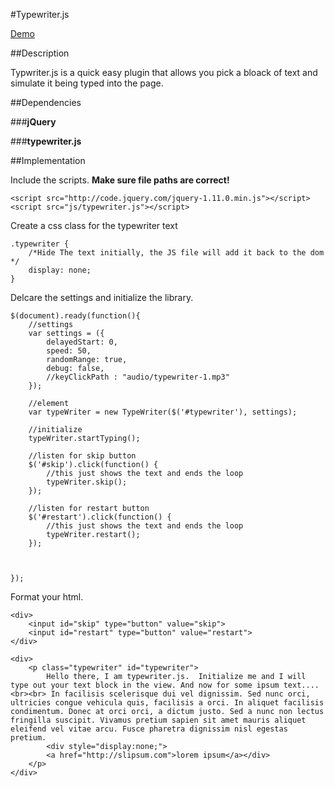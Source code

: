 #Typewriter.js

[Demo](http://yourshoesuntied.com/typewriter-js-demo/)

##Description

Typwriter.js is a quick easy plugin that allows you pick a bloack of text and simulate it being typed into the page.



##Dependencies

###**jQuery**

###**typewriter.js**


##Implementation

Include the scripts.  **Make sure file paths are correct!**

    <script src="http://code.jquery.com/jquery-1.11.0.min.js"></script>
    <script src="js/typewriter.js"></script>

Create a css class for the typewriter text  

    .typewriter {
        /*Hide The text initially, the JS file will add it back to the dom */
        display: none;
    }
    
Delcare the settings and initialize the library.

    $(document).ready(function(){
        //settings
        var settings = ({
            delayedStart: 0,
            speed: 50,
            randomRange: true,
            debug: false,
            //keyClickPath : "audio/typewriter-1.mp3"
        });
        
        //element
        var typeWriter = new TypeWriter($('#typewriter'), settings);
        
        //initialize
        typeWriter.startTyping();
        
        //listen for skip button
        $('#skip').click(function() {
            //this just shows the text and ends the loop
            typeWriter.skip();    
        });
        
        //listen for restart button
        $('#restart').click(function() {
            //this just shows the text and ends the loop
            typeWriter.restart();    
        });
        
        
        
    });
    
Format your html.


    <div>
        <input id="skip" type="button" value="skip">
        <input id="restart" type="button" value="restart">
    </div>

    <div>
        <p class="typewriter" id="typewriter">
            Hello there, I am typewriter.js.  Initialize me and I will type out your text block in the view. And now for some ipsum text....<br><br> In facilisis scelerisque dui vel dignissim. Sed nunc orci, ultricies congue vehicula quis, facilisis a orci. In aliquet facilisis condimentum. Donec at orci orci, a dictum justo. Sed a nunc non lectus fringilla suscipit. Vivamus pretium sapien sit amet mauris aliquet eleifend vel vitae arcu. Fusce pharetra dignissim nisl egestas pretium. 
            <div style="display:none;">
            <a href="http://slipsum.com">lorem ipsum</a></div>
        </p>
    </div>
